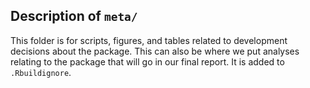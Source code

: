 ## Description of `meta/`

This folder is for scripts, figures, and tables related to development decisions about the package. This can also be where we put analyses relating to the package that will go in our final report. It is added to `.Rbuildignore`.
